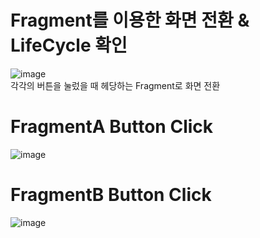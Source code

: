 # Fragment를 이용한 화면 전환 & LifeCycle 확인  
![image](https://user-images.githubusercontent.com/55648193/184642928-e19de7f1-b8e0-4ecf-8277-aa445ec1c7dc.png)  
각각의 버튼을 눌렀을 때 헤당하는 Fragment로 화면 전환  
# FragmentA Button Click  
![image](https://user-images.githubusercontent.com/55648193/184643166-4f366b58-ab6b-43ef-8a02-9d654feef43a.png)  
# FragmentB Button Click  
![image](https://user-images.githubusercontent.com/55648193/184643233-9b7fe081-9b9e-483c-8d9a-1cab4df417f7.png)  
